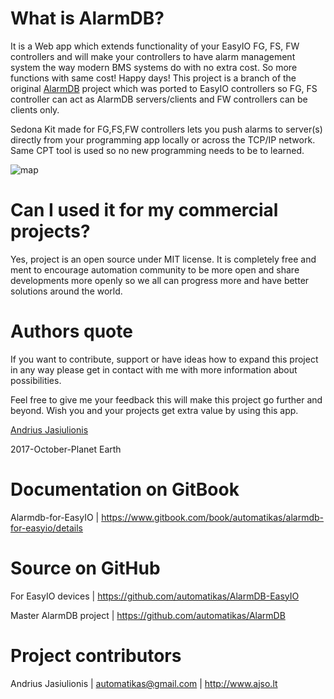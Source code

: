 # What is AlarmDB?

It is a Web app which extends functionality of your EasyIO FG, FS, FW controllers and will make your controllers to have alarm management system the way modern BMS systems do with no extra cost. So more functions with same cost! Happy days!
This project is a branch of the original [AlarmDB](https://github.com/automatikas/AlarmDB) project which was ported to EasyIO controllers so FG, FS controller can act as AlarmDB servers/clients and FW controllers can be clients only.

Sedona Kit made for FG,FS,FW controllers lets you push alarms to server(s) directly from your programming app locally or across the TCP/IP network. Same CPT tool is used so no new programming needs to be to learned.

![map](https://automatikas.gitbooks.io/alarmdb-for-easyio/content/assets/network_leaf.PNG)

# Can I used it for my commercial projects?
Yes, project is an open source under MIT license. It is completely free and ment to encourage automation community to be more open and share developments more openly so we all can progress more and have better solutions around the world.

# Authors quote
If you want to contribute, support or have ideas how to expand this project in any way please get in contact with me with more information about possibilities.

Feel free to give me your feedback this will make this project go further and beyond. Wish you and your projects get extra value by using this app.

[Andrius Jasiulionis](https://www.linkedin.com/in/andriusjasiulionis/)

2017-October-Planet Earth
# Documentation on GitBook
Alarmdb-for-EasyIO | https://www.gitbook.com/book/automatikas/alarmdb-for-easyio/details

# Source on GitHub
For EasyIO devices | https://github.com/automatikas/AlarmDB-EasyIO

Master AlarmDB project | https://github.com/automatikas/AlarmDB

# Project contributors
Andrius Jasiulionis | automatikas@gmail.com | http://www.ajso.lt

